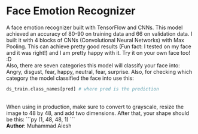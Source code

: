 # Face Emotion Recognizer
A face emotion recognizer built with TensorFlow and CNNs. This model achieved an accuracy of 80-90 on training data and 66 on validation data. I built it with 4 blocks of CNNs (Convolutional  Neural Networks) with Max Pooling. This can achieve pretty good results (Fun fact: I tested on my face and it was right!) and I am pretty happy with it. Try it on your own face too! :D<br />
Also, there are seven categories this model will classify your face into: Angry, disgust, fear, happy, neutral, fear, surprise. Also, for checking which category the model classified the face into use this:<br/>
```python
ds_train.class_names[pred] # where pred is the prediction
```
<br/>
When using in production, make sure to convert to grayscale, resize the image to 48 by 48, and add two dimensions. After that, your shape should be this:
```py
(1, 48, 48, 1)
```
<br/>
<b>Author</b>: Muhammad Aiesh
